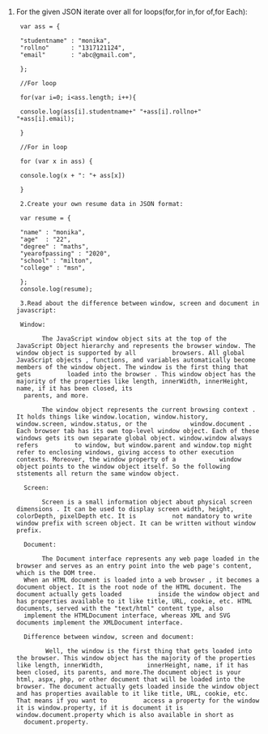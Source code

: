 1. For the given JSON iterate over all for loops(for,for in,for of,for Each):

        var ass = {
        
        "studentname" : "monika",
        "rollno"      : "1317121124",
        "email"       : "abc@gmail.com",
        
        };
        
        //For loop
        
        for(var i=0; i<ass.length; i++){
        
        console.log(ass[i].studentname+" "+ass[i].rollno+" "+ass[i].email);
        
        }
        
        //For in loop
        
        for (var x in ass) {
       
        console.log(x + ": "+ ass[x])
     
        }
        
        2.Create your own resume data in JSON format:
        
        var resume = {
        
        "name" : "monika",
        "age"  : "22",
        "degree" : "maths",
        "yearofpassing" : "2020",
        "school" : "milton",
        "college" : "msn",
        
        };
        console.log(resume);
        
        3.Read about the difference between window, screen and document in javascript:
        
        Window:
          
              The JavaScript window object sits at the top of the JavaScript Object hierarchy and represents the browser window. The window object is supported by all          browsers. All global JavaScript objects , functions, and variables automatically become members of the window object. The window is the first thing that gets          loaded into the browser . This window object has the majority of the properties like length, innerWidth, innerHeight, name, if it has been closed, its
         parents, and more.

              The window object represents the current browsing context . It holds things like window.location, window.history, window.screen, window.status, or the            window.document . Each browser tab has its own top-level window object. Each of these windows gets its own separate global object. window.window always refers          to window, but window.parent and window.top might refer to enclosing windows, giving access to other execution contexts. Moreover, the window property of a            window object points to the window object itself. So the following ststements all return the same window object.
              
         Screen:
         
              Screen is a small information object about physical screen dimensions . It can be used to display screen width, height, colorDepth, pixelDepth etc. It is          not mandatory to write window prefix with screen object. It can be written without window prefix.
              
         Document:
         
              The Document interface represents any web page loaded in the browser and serves as an entry point into the web page's content, which is the DOM tree.
         When an HTML document is loaded into a web browser , it becomes a document object. It is the root node of the HTML document. The document actually gets loaded          inside the window object and has properties available to it like title, URL, cookie, etc. HTML documents, served with the "text/html" content type, also
         implement the HTMLDocument interface, whereas XML and SVG documents implement the XMLDocument interface.
         
         Difference between window, screen and document:
         
               Well, the window is the first thing that gets loaded into the browser. This window object has the majority of the properties like length, innerWidth,            innerHeight, name, if it has been closed, its parents, and more.The document object is your html, aspx, php, or other document that will be loaded into the            browser. The document actually gets loaded inside the window object and has properties available to it like title, URL, cookie, etc. That means if you want to          access a property for the window it is window.property, if it is document it is window.document.property which is also available in short as
         document.property.
